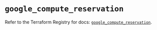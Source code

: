# `google_compute_reservation`

Refer to the Terraform Registry for docs: [`google_compute_reservation`](https://registry.terraform.io/providers/hashicorp/google-beta/6.40.0/docs/resources/google_compute_reservation).
